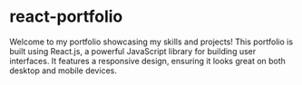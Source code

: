 # react-portfolio
Welcome to my portfolio showcasing my skills and projects! This portfolio is built using React.js, a powerful JavaScript library for building user interfaces. It features a responsive design, ensuring it looks great on both desktop and mobile devices.
